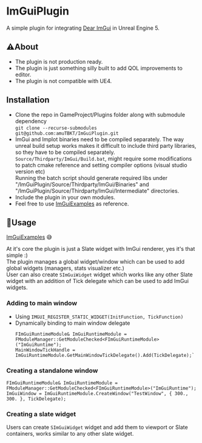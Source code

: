 # ImGuiPlugin
A simple plugin for integrating [Dear ImGui](https://github.com/ocornut/imgui) in Unreal Engine 5.

## :warning:About
* The plugin is not production ready.<br>
* The plugin is just something silly built to add QOL improvements to editor.
* The plugin is not compatible with UE4.

## Installation
* Clone the repo in GameProject/Plugins folder along with submodule dependency<br>
  `git clone --recurse-submodules git@github.com:amuTBKT/ImGuiPlugin.git`
* ImGui and Implot binaries need to be compiled separately. The way unreal build setup works makes it difficult to include third party libraries, so they have to be compiled separately.<br>
  `Source/Thirdparty/ImGui/Build.bat`, might require some modifications to patch cmake reference and setting compiler options (visual studio version etc) <br>
  Running the batch script should generate required libs under "/ImGuiPlugin/Source/Thirdparty/ImGui/Binaries" and "/ImGuiPlugin/Source/Thirdparty/ImGui/Intermediate" directories.
* Include the plugin in your own modules.
* Feel free to use [ImGuiExamples](https://github.com/amuTBKT/ImGuiExamples) as reference.

## :construction_worker:Usage
[ImGuiExamples](https://github.com/amuTBKT/ImGuiExamples) :sweat_smile:

At it's core the plugin is just a Slate widget with ImGui renderer, yes it's that simple :) <br>
The plugin manages a global widget/window which can be used to add global widgets (managers, stats visualizer etc.) <br>
User can also create `SImGuiWidget` widget which works like any other Slate widget with an addition of Tick delegate which can be used to add ImGui widgets. <br>

### Adding to main window
* Using `IMGUI_REGISTER_STATIC_WIDGET(InitFunction, TickFunction)`
* Dynamically binding to main window delegate <br>
  ```
  FImGuiRuntimeModule& ImGuiRuntimeModule = FModuleManager::GetModuleChecked<FImGuiRuntimeModule>("ImGuiRuntime");
  MainWindowTickHandle = ImGuiRuntimeModule.GetMainWindowTickDelegate().Add(TickDelegate);`
  ```
### Creating a standalone window
  ```
  FImGuiRuntimeModule& ImGuiRuntimeModule = FModuleManager::GetModuleChecked<FImGuiRuntimeModule>("ImGuiRuntime");
  ImGuiWindow = ImGuiRuntimeModule.CreateWindow("TestWindow", { 300., 300. }, TickDelegate);
  ```
### Creating a slate widget
Users can create `SImGuiWidget` widget and add them to viewport or Slate containers, works similar to any other slate widget.
 
